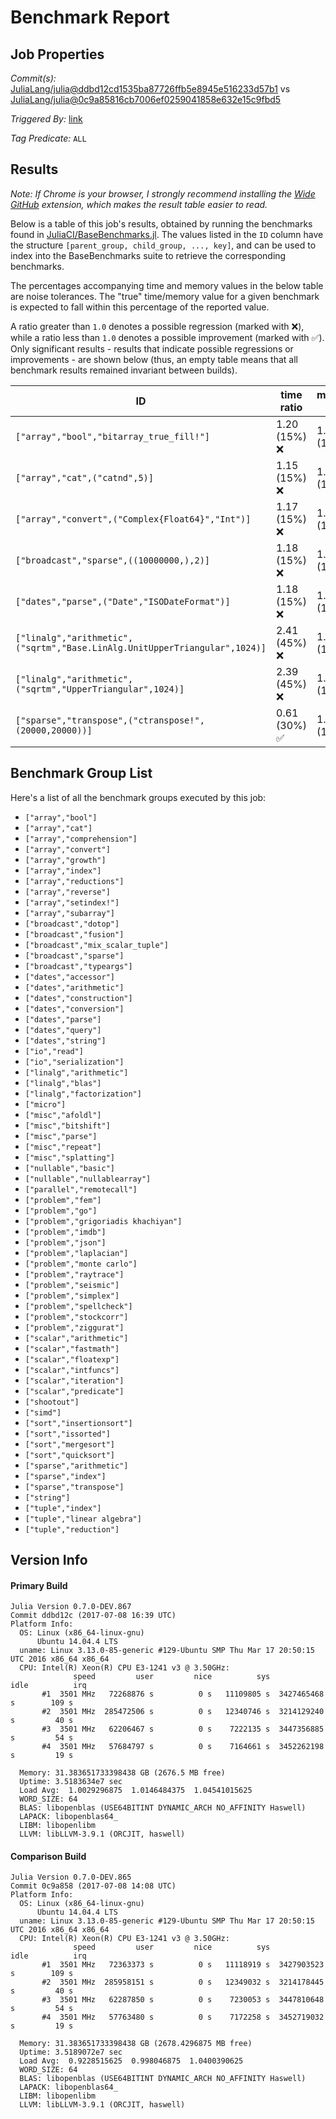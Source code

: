 # Benchmark Report

## Job Properties

*Commit(s):* [JuliaLang/julia@ddbd12cd1535ba87726ffb5e8945e516233d57b1](https://github.com/JuliaLang/julia/commit/ddbd12cd1535ba87726ffb5e8945e516233d57b1) vs [JuliaLang/julia@0c9a85816cb7006ef0259041858e632e15c9fbd5](https://github.com/JuliaLang/julia/commit/0c9a85816cb7006ef0259041858e632e15c9fbd5)

*Triggered By:* [link](https://github.com/JuliaLang/julia/pull/22709#issuecomment-313867073)

*Tag Predicate:* `ALL`

## Results

*Note: If Chrome is your browser, I strongly recommend installing the [Wide GitHub](https://chrome.google.com/webstore/detail/wide-github/kaalofacklcidaampbokdplbklpeldpj?hl=en)
extension, which makes the result table easier to read.*

Below is a table of this job's results, obtained by running the benchmarks found in
[JuliaCI/BaseBenchmarks.jl](https://github.com/JuliaCI/BaseBenchmarks.jl). The values
listed in the `ID` column have the structure `[parent_group, child_group, ..., key]`,
and can be used to index into the BaseBenchmarks suite to retrieve the corresponding
benchmarks.

The percentages accompanying time and memory values in the below table are noise tolerances. The "true"
time/memory value for a given benchmark is expected to fall within this percentage of the reported value.

A ratio greater than `1.0` denotes a possible regression (marked with :x:), while a ratio less
than `1.0` denotes a possible improvement (marked with :white_check_mark:). Only significant results - results
that indicate possible regressions or improvements - are shown below (thus, an empty table means that all
benchmark results remained invariant between builds).

| ID | time ratio | memory ratio |
|----|------------|--------------|
| `["array","bool","bitarray_true_fill!"]` | 1.20 (15%) :x: | 1.00 (1%)  |
| `["array","cat",("catnd",5)]` | 1.15 (15%) :x: | 1.00 (1%)  |
| `["array","convert",("Complex{Float64}","Int")]` | 1.17 (15%) :x: | 1.00 (1%)  |
| `["broadcast","sparse",((10000000,),2)]` | 1.18 (15%) :x: | 1.00 (1%)  |
| `["dates","parse",("Date","ISODateFormat")]` | 1.18 (15%) :x: | 1.00 (1%)  |
| `["linalg","arithmetic",("sqrtm","Base.LinAlg.UnitUpperTriangular",1024)]` | 2.41 (45%) :x: | 1.00 (1%)  |
| `["linalg","arithmetic",("sqrtm","UpperTriangular",1024)]` | 2.39 (45%) :x: | 1.00 (1%)  |
| `["sparse","transpose",("ctranspose!",(20000,20000))]` | 0.61 (30%) :white_check_mark: | 1.00 (1%)  |

## Benchmark Group List

Here's a list of all the benchmark groups executed by this job:

- `["array","bool"]`
- `["array","cat"]`
- `["array","comprehension"]`
- `["array","convert"]`
- `["array","growth"]`
- `["array","index"]`
- `["array","reductions"]`
- `["array","reverse"]`
- `["array","setindex!"]`
- `["array","subarray"]`
- `["broadcast","dotop"]`
- `["broadcast","fusion"]`
- `["broadcast","mix_scalar_tuple"]`
- `["broadcast","sparse"]`
- `["broadcast","typeargs"]`
- `["dates","accessor"]`
- `["dates","arithmetic"]`
- `["dates","construction"]`
- `["dates","conversion"]`
- `["dates","parse"]`
- `["dates","query"]`
- `["dates","string"]`
- `["io","read"]`
- `["io","serialization"]`
- `["linalg","arithmetic"]`
- `["linalg","blas"]`
- `["linalg","factorization"]`
- `["micro"]`
- `["misc","afoldl"]`
- `["misc","bitshift"]`
- `["misc","parse"]`
- `["misc","repeat"]`
- `["misc","splatting"]`
- `["nullable","basic"]`
- `["nullable","nullablearray"]`
- `["parallel","remotecall"]`
- `["problem","fem"]`
- `["problem","go"]`
- `["problem","grigoriadis khachiyan"]`
- `["problem","imdb"]`
- `["problem","json"]`
- `["problem","laplacian"]`
- `["problem","monte carlo"]`
- `["problem","raytrace"]`
- `["problem","seismic"]`
- `["problem","simplex"]`
- `["problem","spellcheck"]`
- `["problem","stockcorr"]`
- `["problem","ziggurat"]`
- `["scalar","arithmetic"]`
- `["scalar","fastmath"]`
- `["scalar","floatexp"]`
- `["scalar","intfuncs"]`
- `["scalar","iteration"]`
- `["scalar","predicate"]`
- `["shootout"]`
- `["simd"]`
- `["sort","insertionsort"]`
- `["sort","issorted"]`
- `["sort","mergesort"]`
- `["sort","quicksort"]`
- `["sparse","arithmetic"]`
- `["sparse","index"]`
- `["sparse","transpose"]`
- `["string"]`
- `["tuple","index"]`
- `["tuple","linear algebra"]`
- `["tuple","reduction"]`

## Version Info

#### Primary Build

```
Julia Version 0.7.0-DEV.867
Commit ddbd12c (2017-07-08 16:39 UTC)
Platform Info:
  OS: Linux (x86_64-linux-gnu)
      Ubuntu 14.04.4 LTS
  uname: Linux 3.13.0-85-generic #129-Ubuntu SMP Thu Mar 17 20:50:15 UTC 2016 x86_64 x86_64
  CPU: Intel(R) Xeon(R) CPU E3-1241 v3 @ 3.50GHz: 
              speed         user         nice          sys         idle          irq
       #1  3501 MHz   72268876 s          0 s   11109805 s  3427465468 s        109 s
       #2  3501 MHz  285472506 s          0 s   12340746 s  3214129240 s         40 s
       #3  3501 MHz   62206467 s          0 s    7222135 s  3447356885 s         54 s
       #4  3501 MHz   57684797 s          0 s    7164661 s  3452262198 s         19 s
       
  Memory: 31.383651733398438 GB (2676.5 MB free)
  Uptime: 3.5183634e7 sec
  Load Avg:  1.0029296875  1.0146484375  1.04541015625
  WORD_SIZE: 64
  BLAS: libopenblas (USE64BITINT DYNAMIC_ARCH NO_AFFINITY Haswell)
  LAPACK: libopenblas64_
  LIBM: libopenlibm
  LLVM: libLLVM-3.9.1 (ORCJIT, haswell)

```

#### Comparison Build

```
Julia Version 0.7.0-DEV.865
Commit 0c9a858 (2017-07-08 14:08 UTC)
Platform Info:
  OS: Linux (x86_64-linux-gnu)
      Ubuntu 14.04.4 LTS
  uname: Linux 3.13.0-85-generic #129-Ubuntu SMP Thu Mar 17 20:50:15 UTC 2016 x86_64 x86_64
  CPU: Intel(R) Xeon(R) CPU E3-1241 v3 @ 3.50GHz: 
              speed         user         nice          sys         idle          irq
       #1  3501 MHz   72363373 s          0 s   11118919 s  3427903523 s        109 s
       #2  3501 MHz  285958151 s          0 s   12349032 s  3214178445 s         40 s
       #3  3501 MHz   62287850 s          0 s    7230053 s  3447810648 s         54 s
       #4  3501 MHz   57763480 s          0 s    7172258 s  3452719032 s         19 s
       
  Memory: 31.383651733398438 GB (2678.4296875 MB free)
  Uptime: 3.5189072e7 sec
  Load Avg:  0.9228515625  0.998046875  1.0400390625
  WORD_SIZE: 64
  BLAS: libopenblas (USE64BITINT DYNAMIC_ARCH NO_AFFINITY Haswell)
  LAPACK: libopenblas64_
  LIBM: libopenlibm
  LLVM: libLLVM-3.9.1 (ORCJIT, haswell)

```
